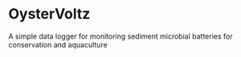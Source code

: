 # OysterVoltz
A simple data logger for monitoring sediment microbial batteries for conservation and aquaculture

